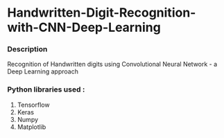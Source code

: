 # Handwritten-Digit-Recognition-with-CNN-Deep-Learning
### Description
Recognition of Handwritten digits using Convolutional Neural Network - a Deep Learning approach

### Python libraries used :

1. Tensorflow
2. Keras
3. Numpy
4. Matplotlib
